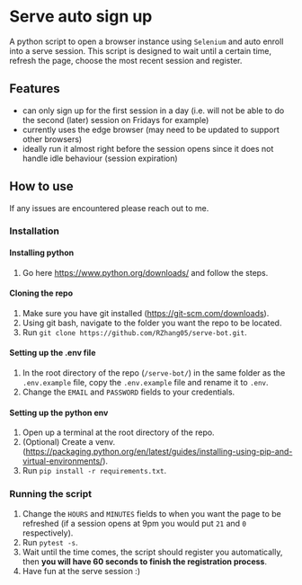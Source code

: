 # Serve auto sign up
A python script to open a browser instance using `Selenium` and auto enroll into a serve session. This script is designed to wait until a certain time, refresh the page, choose the most recent session and register.

## Features
- can only sign up for the first session in a day (i.e. will not be able to do the second (later) session on Fridays for example)
- currently uses the edge browser (may need to be updated to support other browsers)
- ideally run it almost right before the session opens since it does not handle idle behaviour (session expiration)

## How to use
If any issues are encountered please reach out to me.

### Installation

#### Installing python
1. Go here https://www.python.org/downloads/ and follow the steps.
#### Cloning the repo
1. Make sure you have git installed (https://git-scm.com/downloads).
2. Using git bash, navigate to the folder you want the repo to be located.
3. Run `git clone https://github.com/RZhang05/serve-bot.git`.
#### Setting up the .env file
1. In the root directory of the repo (`/serve-bot/`) in the same folder as the `.env.example` file, copy the `.env.example` file and rename it to `.env`.
2. Change the `EMAIL` and `PASSWORD` fields to your credentials.
#### Setting up the python env
1. Open up a terminal at the root directory of the repo.
2. (Optional) Create a venv. (https://packaging.python.org/en/latest/guides/installing-using-pip-and-virtual-environments/).
3. Run `pip install -r requirements.txt`.

### Running the script
1. Change the `HOURS` and `MINUTES` fields to when you want the page to be refreshed (if a session opens at 9pm you would put `21` and `0` respectively).
2. Run `pytest -s`.
3. Wait until the time comes, the script should register you automatically, then **you will have 60 seconds to finish the registration process**.
4. Have fun at the serve session :)
